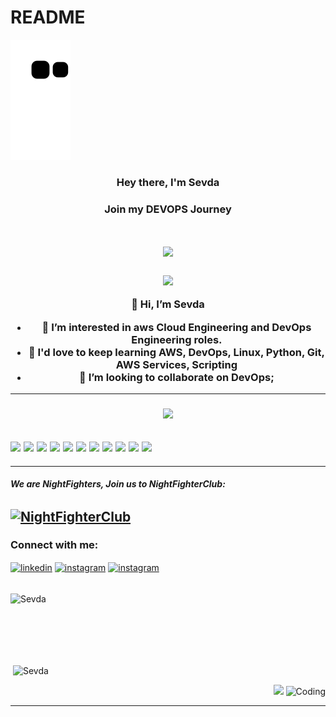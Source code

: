 # README
![snake svg](https://github.com/qbsevda/qbsevda/blob/output/github-contribution-grid-snake.svg)
<h3 align="center">Hey there, I'm Sevda
<h3 align="center">Join my DEVOPS Journey
 <h1 align="center"> <img src="https://worklogichr.com/sites/default/files/styles/blog_760x442/public/teamworkteamw.jpg?itok=iQ5Gv2wX" width="500">

 

<h3 align="center"> <img src="https://herochampion.files.wordpress.com/2011/06/about-me.jpg" width="150">

👋 Hi, I’m Sevda

- 👀 I’m interested in aws Cloud Engineering and DevOps Engineering roles.
- 🌱 I'd love to keep learning AWS, DevOps, Linux, Python, Git, AWS Services, Scripting 
- 💞️ I’m looking to collaborate on DevOps;
----------------
<h3 align="center"> <img src="https://media.itpro.com/image/private/s--dswUdDmV--/v1572870716/itpro/images/dir_248/it_photo_124198.jpg" width="400">
  
<img src="https://logos-world.net/wp-content/uploads/2021/08/Amazon-Web-Services-AWS-Emblem.png" width="10%"> <img src="https://cdn.wmaraci.com/nedir/Microsoft-Azure.png" width="10%"> <img src="https://1000logos.net/wp-content/uploads/2020/05/Logo-Google-Cloud.jpg" width="10%"> <img src="https://upload.wikimedia.org/wikipedia/commons/thumb/f/f8/Python_logo_and_wordmark.svg/2560px-Python_logo_and_wordmark.svg.png" width="15%"> <img src="https://seeklogo.com/images/M/MySQL-logo-F6FF285A58-seeklogo.com.png" width="12%"> <img src="https://seeklogo.com/images/D/docker-logo-6D6F987702-seeklogo.com.png" width="9%"> <img src="https://www.stratoscale.com/wp-content/uploads/2019/04/Kubernetes-logo.png" width="7%"> <img src="https://www.vectorlogo.zone/logos/jenkins/jenkins-ar21.svg" width="12%"> <img src="https://marka-logo.com/wp-content/uploads/2020/09/Linux-Logo.png" width="10%"> <img src="https://user-images.githubusercontent.com/96360040/159221208-f9c213c8-748d-4645-858c-b804d6765548.png" width="8%"> <img src="https://user-images.githubusercontent.com/96360040/159221969-61cb0de5-d8f3-44f7-ac94-40d0dcfab30c.png" width="12%">
----------------
----------------
<h5 align="left">We are NightFighters, Join us to NightFighterClub:</h5>
<p align="left"> 

  [<img align="center" src="https://media-exp1.licdn.com/dms/image/C5622AQGblApAyEwcyA/feedshare-shrink_800/0/1647354255932?e=1650499200&v=beta&t=7RLhpZIaintkKenpSjICLidCMHR5yNvTtRU4K7RGucI" color="white" alt="NightFighterClub" height="140" width="200" />](https://www.linkedin.com/groups/14059731/) 
---------------
 <h3 align="left">Connect with me:</h3>
<p align="left"> 
 
  [<img align="center" src="https://upload.wikimedia.org/wikipedia/commons/thumb/c/ca/LinkedIn_logo_initials.png/600px-LinkedIn_logo_initials.png" color="white" alt="linkedin" height="30" width="40" />](https://www.linkedin.com/in/sevda-kayalar-b539b7221/)
 [<img align="center" src="https://upload.wikimedia.org/wikipedia/commons/thumb/5/58/Instagram-Icon.png/600px-Instagram-Icon.png?20190314235631" background-color="white" alt="instagram" height="30" width="40" />](https://www.instagram.com/sevdanj/)
 [<img align="center" src="https://upload.wikimedia.org/wikipedia/commons/thumb/7/7e/Gmail_icon_%282020%29.svg/512px-Gmail_icon_%282020%29.svg.png?20201210105308" background-color="white" alt="instagram" height="30" width="40" />](mailto:sevdanj@gmail.com)
<br><br>
<p><img  align="center" src="https://github-readme-stats.vercel.app/api/top-langs/?username=qbsevda&langs_count=10&theme=cobalt&layout=compact" alt="Sevda" /></p>
<br><br>
<br><br>
<p>&nbsp;<img align="center" src="https://github-readme-stats.vercel.app/api?username=qbsevda&show_icons=true&theme=cobalt" alt="Sevda" /></p>
 
  
[ <p align="right"> ![](https://img.shields.io/badge/dynamic/json?color=000000&label=GitHub&query=%24.data.totalSubs&suffix=%20followers&url=https%3A%2F%2Fapi.spencerwoo.com%2Fsubstats%2F%3Fsource%3Dgithub%26queryKey%3Dqbsevda)](https://github.com/qbsevda) <img alt="Coding" width="90" height="19" src="https://komarev.com/ghpvc/?username=qbsevda&label=Profile%20views&color=129e00&style=plastic" alt="Sevda" /> </p> 
<hr> 
 <!---
qbsevda/qbsevda is a ✨ special ✨ repository because its `README.md` (this file) appears on your GitHub profile.
You can click the Preview link to take a look at your changes.
--->
